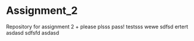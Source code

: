 # Assignment_2
Repository for assignment 2
+
please
plsss
pass!
testsss
wewe
sdfsd
ertert
asdasd
sdfsfd
asdasd
